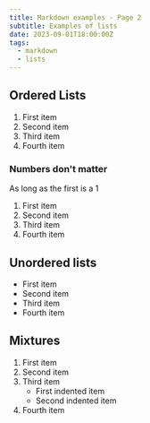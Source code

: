 ```yaml
---
title: Markdown examples - Page 2
subtitle: Examples of lists
date: 2023-09-01T18:00:00Z
tags:
  - markdown
  - lists
---
```


## Ordered Lists

1. First item
2. Second item
3. Third item
4. Fourth item

### Numbers don't matter

As long as the first is a 1

1. First item
9. Second item
1. Third item
9. Fourth item


## Unordered lists

- First item
- Second item
- Third item
- Fourth item

## Mixtures

1. First item
2. Second item
3. Third item
    - First indented item
    - Second indented item
4. Fourth item
